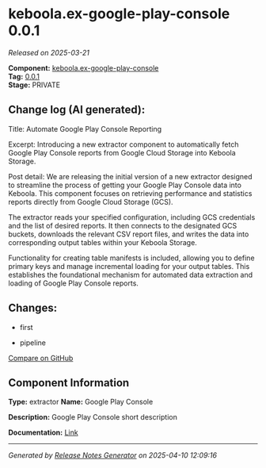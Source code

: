 #  keboola.ex-google-play-console 0.0.1

_Released on 2025-03-21_

**Component:** [keboola.ex-google-play-console](https://github.com/keboola/component-google-play-console)  
**Tag:** [0.0.1](https://github.com/keboola/component-google-play-console/releases/tag/0.0.1)  
**Stage:** PRIVATE


## Change log (AI generated):
Title: Automate Google Play Console Reporting

Excerpt: Introducing a new extractor component to automatically fetch Google Play Console reports from Google Cloud Storage into Keboola Storage.

Post detail:
We are releasing the initial version of a new extractor designed to streamline the process of getting your Google Play Console data into Keboola. This component focuses on retrieving performance and statistics reports directly from Google Cloud Storage (GCS).

The extractor reads your specified configuration, including GCS credentials and the list of desired reports. It then connects to the designated GCS buckets, downloads the relevant CSV report files, and writes the data into corresponding output tables within your Keboola Storage.

Functionality for creating table manifests is included, allowing you to define primary keys and manage incremental loading for your output tables. This establishes the foundational mechanism for automated data extraction and loading of Google Play Console reports.



## Changes:



- first 




- pipeline 





[Compare on GitHub](https://github.com/keboola/component-google-play-console/compare/initial...0.0.1)



## Component Information
**Type:** extractor
**Name:** Google Play Console

**Description:** Google Play Console short description


**Documentation:** [Link](https://github.com/keboola/component-google-play-console/blob/master/README.md)



---
_Generated by [Release Notes Generator](https://github.com/keboola/release-notes-generator)
on 2025-04-10 12:09:16_
